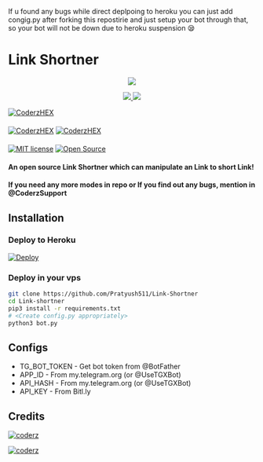 If u found any bugs while direct deplpoing to heroku you can just add congig.py after forking this repostirie and just setup your bot through that, so your bot will not be down due to heroku suspension 😪

# Link Shortner

<p align="center">
  <a href="https://www.python.org">
    <img src="http://ForTheBadge.com/images/badges/made-with-python.svg">

  </a>
</p>
<p align="center">
  <a href="https://github.com/Pratyush511/Link-Shortner/stargazers">
    <img src="https://img.shields.io/github/stars/Pratyush511/Link-Shortner?style=social">

  </a>
  
  <a href="https://github.com/Pratyush511/Link-Shortner/fork">
    <img src="https://img.shields.io/github/forks/Pratyush511/link-shortner?label=Fork&style=social">

  </a>  
</p>

[![CoderzHEX](https://img.shields.io/badge/CoderzHEX-Channel-orange?style=for-the-badge&logo=telegram)](https://telegram.dog/CoderzHEX)  
ㅤㅤㅤㅤㅤㅤㅤ  
[![CoderzHEX](https://img.shields.io/badge/CoderzHEX-Support-red?style=flat&logo=telegram)](https://telegram.dog/Coderzsupport)  [![CoderzHEX](https://img.shields.io/badge/CoderzHEX-Website-red?style=flat&logo=CodersRank)](https://NexonHEXIN.weebly.com)  
ㅤㅤㅤㅤㅤㅤㅤ  
[![MIT license](https://img.shields.io/badge/License-MIT-blue?style=flat)](https://github.com/MaxxCoderZ/Link-Shortner/blob/main/COPYING)  [![Open Source](https://badges.frapsoft.com/os/v2/open-source.svg?v=103)](https://github.com/MaxxCoderZ/Link-Shortner)





#### An open source Link Shortner which can manipulate an Link to short Link!
#### If you need any more modes in repo or If you find out any bugs, mention in @CoderzSupport

## Installation

### Deploy to Heroku
[![Deploy](https://www.herokucdn.com/deploy/button.svg)](https://heroku.com/deploy?template=https://github.com/Pratyush511/Link-Shortner)

### Deploy in your vps
```sh
git clone https://github.com/Pratyush511/Link-Shortner
cd Link-shortner
pip3 install -r requirements.txt
# <Create config.py appropriately>
python3 bot.py
```

## Configs

* TG_BOT_TOKEN  - Get bot token from @BotFather
* APP_ID        - From my.telegram.org (or @UseTGXBot)
* API_HASH      - From my.telegram.org (or @UseTGXBot)
* API_KEY  - From Bitl.ly

## Credits

[![coderz](https://img.shields.io/badge/Stack_Overflow-FE7A16?style=for-the-badge&logo=stack-overflow&logoColor=white)](https://stackoverflow.com/)

[![coderz](https://img.shields.io/badge/Pyrogram%20-%23F37626.svg?&style=for-the-badge&logo=telegram&logoColor=white)](https://github.com/pyrogram/pyrogram)
